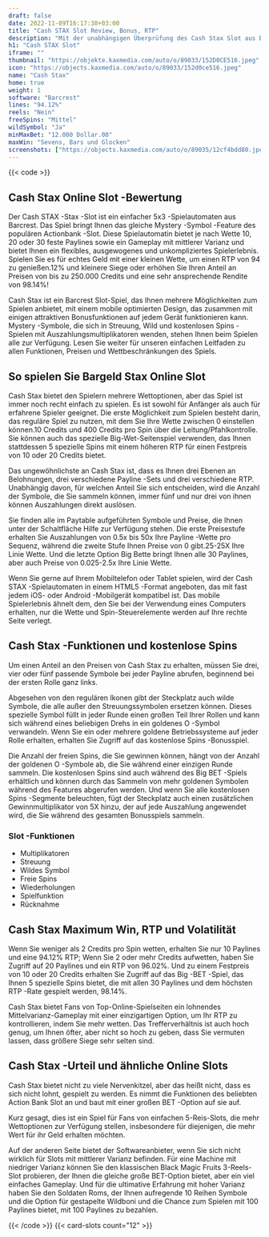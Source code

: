 ```yaml
---
draft: false
date: 2022-11-09T16:17:38+03:00
title: "Cash STAX Slot Review, Bonus, RTP"
description: "Mit der unabhängigen Überprüfung des Cash Stax Slot aus Barcrest können Sie hier kostenlos oder echtes Geld spielen und hier einen Bonus erhalten!"
h1: "Cash STAX Slot"
iframe: ""
thumbnail: "https://objekte.kaxmedia.com/auto/o/89033/152D0CE516.jpeg"
icon: "https://objects.kaxmedia.com/auto/o/89033/152d0ce516.jpeg"
name: "Cash Stax"
home: true
weight: 1
software: "Barcrest"
lines: "94.12%"
reels: "Nein"
freeSpins: "Mittel"
wildSymbol: "Ja"
minMaxBet: "12.000 Dollar.00"
maxWin: "Sevens, Bars und Glocken"
screenshots: ["https://objects.kaxmedia.com/auto/o/89035/12cf4bdd80.jpeg"]
---
```


{{< code >}}<h2>Cash Stax Online Slot -Bewertung</h2><p>Der Cash STAX -Stax -Slot ist ein einfacher 5x3 -Spielautomaten aus Barcrest. Das Spiel bringt Ihnen das gleiche Mystery -Symbol -Feature des populären Actionbank -Slot. Diese Spielautomatin bietet je nach Wette 10, 20 oder 30 feste Paylines sowie ein Gameplay mit mittlerer Varianz und bietet Ihnen ein flexibles, ausgewogenes und unkompliziertes Spielerlebnis. Spielen Sie es für echtes Geld mit einer kleinen Wette, um einen RTP von 94 zu genießen.12% und kleinere Siege oder erhöhen Sie Ihren Anteil an Preisen von bis zu 250.000 Credits und eine sehr ansprechende Rendite von 98.14%!</p><p>Cash Stax ist ein Barcrest Slot-Spiel, das Ihnen mehrere Möglichkeiten zum Spielen anbietet, mit einem mobile optimierten Design, das zusammen mit einigen attraktiven Bonusfunktionen auf jedem Gerät funktionieren kann. Mystery -Symbole, die sich in Streuung, Wild und kostenlosen Spins -Spielen mit Auszahlungsmultiplikatoren wenden, stehen Ihnen beim Spielen alle zur Verfügung. Lesen Sie weiter für unseren einfachen Leitfaden zu allen Funktionen, Preisen und Wettbeschränkungen des Spiels.</p><h2>So spielen Sie Bargeld Stax Online Slot</h2><p>Cash Stax bietet den Spielern mehrere Wettoptionen, aber das Spiel ist immer noch recht einfach zu spielen. Es ist sowohl für Anfänger als auch für erfahrene Spieler geeignet. Die erste Möglichkeit zum Spielen besteht darin, das reguläre Spiel zu nutzen, mit dem Sie Ihre Wette zwischen 0 einstellen können.10 Credits und 400 Credits pro Spin über die Leitung/Pfahlkontrolle. Sie können auch das spezielle Big-Wet-Seitenspiel verwenden, das Ihnen stattdessen 5 spezielle Spins mit einem höheren RTP für einen Festpreis von 10 oder 20 Credits bietet.</p><p>Das ungewöhnlichste an Cash Stax ist, dass es Ihnen drei Ebenen an Belohnungen, drei verschiedene Payline -Sets und drei verschiedene RTP. Unabhängig davon, für welchen Anteil Sie sich entscheiden, wird die Anzahl der Symbole, die Sie sammeln können, immer fünf und nur drei von ihnen können Auszahlungen direkt auslösen.</p><p>Sie finden alle im Paytable aufgeführten Symbole und Preise, die Ihnen unter der Schaltfläche Hilfe zur Verfügung stehen. Die erste Preisestufe erhalten Sie Auszahlungen von 0.5x bis 50x Ihre Payline -Wette pro Sequenz, während die zweite Stufe Ihnen Preise von 0 gibt.25-25X Ihre Linie Wette. Und die letzte Option Big Bette bringt Ihnen alle 30 Paylines, aber auch Preise von 0.025-2.5x Ihre Linie Wette.</p><p>Wenn Sie gerne auf Ihrem Mobiltelefon oder Tablet spielen, wird der Cash STAX -Spielautomaten in einem HTML5 -Format angeboten, das mit fast jedem iOS- oder Android -Mobilgerät kompatibel ist. Das mobile Spielerlebnis ähnelt dem, den Sie bei der Verwendung eines Computers erhalten, nur die Wette und Spin-Steuerelemente werden auf Ihre rechte Seite verlegt.</p><h2>Cash Stax -Funktionen und kostenlose Spins</h2><p>Um einen Anteil an den Preisen von Cash Stax zu erhalten, müssen Sie drei, vier oder fünf passende Symbole bei jeder Payline abrufen, beginnend bei der ersten Rolle ganz links.</p><p>Abgesehen von den regulären Ikonen gibt der Steckplatz auch wilde Symbole, die alle außer den Streuungssymbolen ersetzen können. Dieses spezielle Symbol füllt in jeder Runde einen großen Teil Ihrer Rollen und kann sich während eines beliebigen Drehs in ein goldenes O -Symbol verwandeln. Wenn Sie ein oder mehrere goldene Betriebssysteme auf jeder Rolle erhalten, erhalten Sie Zugriff auf das kostenlose Spins -Bonusspiel.</p><p>Die Anzahl der freien Spins, die Sie gewinnen können, hängt von der Anzahl der goldenen O -Symbole ab, die Sie während einer einzigen Runde sammeln. Die kostenlosen Spins sind auch während des Big BET -Spiels erhältlich und können durch das Sammeln von mehr goldenen Symbolen während des Features abgerufen werden. Und wenn Sie alle kostenlosen Spins -Segmente beleuchten, fügt der Steckplatz auch einen zusätzlichen Gewinnmultiplikator von 5X hinzu, der auf jede Auszahlung angewendet wird, die Sie während des gesamten Bonusspiels sammeln.</p><h3>
Slot -Funktionen</h3><ul>
<li></span>
Multiplikatoren</li>
<li></span>
Streuung</li>
<li></span>
Wildes Symbol</li>
<li></span>
Freie Spins</li>
<li></span>
Wiederholungen</li>
<li></span>
Spielfunktion</li>
<li></span>
Rücknahme</li></ul><h2>Cash Stax Maximum Win, RTP und Volatilität</h2><p>Wenn Sie weniger als 2 Credits pro Spin wetten, erhalten Sie nur 10 Paylines und eine 94.12% RTP; Wenn Sie 2 oder mehr Credits aufwetten, haben Sie Zugriff auf 20 Paylines und ein RTP von 96.02%. Und zu einem Festpreis von 10 oder 20 Credits erhalten Sie Zugriff auf das Big -BET -Spiel, das Ihnen 5 spezielle Spins bietet, die mit allen 30 Paylines und dem höchsten RTP -Rate gespielt werden, 98.14%.</p><p>Cash Stax bietet Fans von Top-Online-Spielseiten ein lohnendes Mittelvarianz-Gameplay mit einer einzigartigen Option, um Ihr RTP zu kontrollieren, indem Sie mehr wetten. Das Trefferverhältnis ist auch hoch genug, um Ihnen öfter, aber nicht so hoch zu geben, dass Sie vermuten lassen, dass größere Siege sehr selten sind.</p><h2>Cash Stax -Urteil und ähnliche Online Slots</h2><p>Cash Stax bietet nicht zu viele Nervenkitzel, aber das heißt nicht, dass es sich nicht lohnt, gespielt zu werden. Es nimmt die Funktionen des beliebten Action Bank Slot an und baut mit einer großen BET -Option auf sie auf.</p><p>Kurz gesagt, dies ist ein Spiel für Fans von einfachen 5-Reis-Slots, die mehr Wettoptionen zur Verfügung stellen, insbesondere für diejenigen, die mehr Wert für ihr Geld erhalten möchten.</p><p>Auf der anderen Seite bietet der Softwareanbieter, wenn Sie sich nicht wirklich für Slots mit mittlerer Varianz befinden. Für eine Machine mit niedriger Varianz können Sie den klassischen Black Magic Fruits 3-Reels-Slot probieren, der Ihnen die gleiche große BET-Option bietet, aber ein viel einfaches Gameplay. Und für die ultimative Erfahrung mit hoher Varianz haben Sie den Soldaten Roms, der Ihnen aufregende 10 Reihen Symbole und die Option für gestapelte Wildboni und die Chance zum Spielen mit 100 Paylines bietet, mit 100 Paylines zu bezahlen.</p>{{< /code >}}
 {{< card-slots count="12" >}}